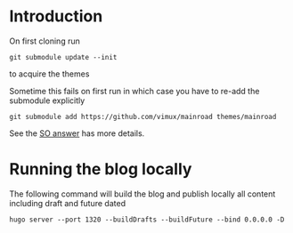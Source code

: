# Introduction

On first cloning run

```git submodule update --init```

to acquire the themes

Sometime this fails on first run in which case you have to re-add the submodule explicitly

```git submodule add https://github.com/vimux/mainroad themes/mainroad```

See the [SO answer](https://stackoverflow.com/questions/3336995/git-will-not-init-sync-update-new-submodules) has more details.

# Running the blog locally

The following command will build the blog and publish locally all content including draft and future dated

```hugo server --port 1320 --buildDrafts --buildFuture --bind 0.0.0.0 -D```